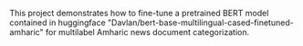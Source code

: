 This project demonstrates how to fine-tune a pretrained BERT model contained in huggingface "Davlan/bert-base-multilingual-cased-finetuned-amharic" for multilabel Amharic news document categorization.
